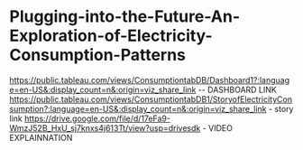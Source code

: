 # Plugging-into-the-Future-An-Exploration-of-Electricity-Consumption-Patterns
https://public.tableau.com/views/ConsumptiontabDB/Dashboard1?:language=en-US&:display_count=n&:origin=viz_share_link  -- DASHBOARD LINK
https://public.tableau.com/views/ConsumptiontabDB1/StoryofElectricityConsumption?:language=en-US&:display_count=n&:origin=viz_share_link - story link
https://drive.google.com/file/d/17eFa9-WmzJ52B_HxU_sj7knxs4j613Tt/view?usp=drivesdk  - VIDEO EXPLAINNATION
